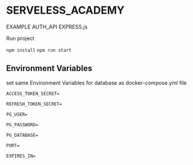 
# SERVELESS_ACADEMY

EXAMPLE AUTH_API EXPRESS.js

Run project

`npm install`
`npm run start`



## Environment Variables

set same Environment Variables for database as docker-compose.yml file


`ACCESS_TOKEN_SECRET=`

`REFRESH_TOKEN_SECRET=`

`PG_USER=`

`PG_PASSWORD=`

`PG_DATABASE=`

`PORT=`

`EXPIRES_IN=`
